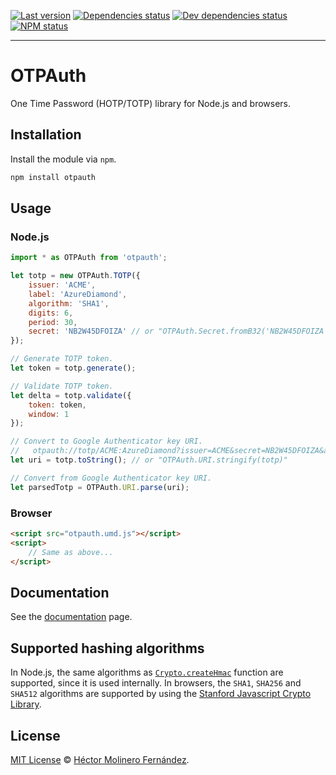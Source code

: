 [![Last version](https://img.shields.io/github/tag/hectorm/otpauth.svg)][tags]
[![Dependencies status](https://img.shields.io/david/hectorm/otpauth.svg)][dependencies]
[![Dev dependencies status](https://img.shields.io/david/dev/hectorm/otpauth.svg)][devDependencies]
[![NPM status](https://img.shields.io/npm/dm/otpauth.svg)][npm]

***

# OTPAuth
One Time Password (HOTP/TOTP) library for Node.js and browsers.

## Installation
Install the module via `npm`.

```sh
npm install otpauth
```

## Usage

### Node.js
```javascript
import * as OTPAuth from 'otpauth';

let totp = new OTPAuth.TOTP({
	issuer: 'ACME',
	label: 'AzureDiamond',
	algorithm: 'SHA1',
	digits: 6,
	period: 30,
	secret: 'NB2W45DFOIZA' // or "OTPAuth.Secret.fromB32('NB2W45DFOIZA')"
});

// Generate TOTP token.
let token = totp.generate();

// Validate TOTP token.
let delta = totp.validate({
	token: token,
	window: 1
});

// Convert to Google Authenticator key URI.
//   otpauth://totp/ACME:AzureDiamond?issuer=ACME&secret=NB2W45DFOIZA&algorithm=SHA1&digits=6&period=30
let uri = totp.toString(); // or "OTPAuth.URI.stringify(totp)"

// Convert from Google Authenticator key URI.
let parsedTotp = OTPAuth.URI.parse(uri);
```

### Browser
```html
<script src="otpauth.umd.js"></script>
<script>
	// Same as above...
</script>
```

## Documentation
See the [documentation][docs] page.

## Supported hashing algorithms
In Node.js, the same algorithms as [`Crypto.createHmac`][createHmac] function are supported, since it is used internally.
In browsers, the `SHA1`, `SHA256` and `SHA512` algorithms are supported by using the [Stanford Javascript Crypto Library][sjcl].

## License
[MIT License][license] © [Héctor Molinero Fernández](https://hector.molinero.dev/).

[docs]: https://hectorm.github.io/otpauth/index.html
[license]: https://github.com/hectorm/otpauth/blob/master/LICENSE.md
[tags]: https://github.com/hectorm/otpauth/tags
[npm]: https://www.npmjs.com/package/otpauth
[dependencies]: https://david-dm.org/hectorm/otpauth
[devDependencies]: https://david-dm.org/hectorm/otpauth?type=dev
[createHmac]: https://nodejs.org/api/crypto.html#crypto_crypto_createhmac_algorithm_key_options
[sjcl]: https://github.com/bitwiseshiftleft/sjcl
